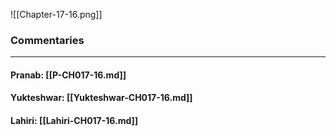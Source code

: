 ![[Chapter-17-16.png]]

### Commentaries

---

#### Pranab: [[P-CH017-16.md]]

#### Yukteshwar: [[Yukteshwar-CH017-16.md]]

#### Lahiri: [[Lahiri-CH017-16.md]]

